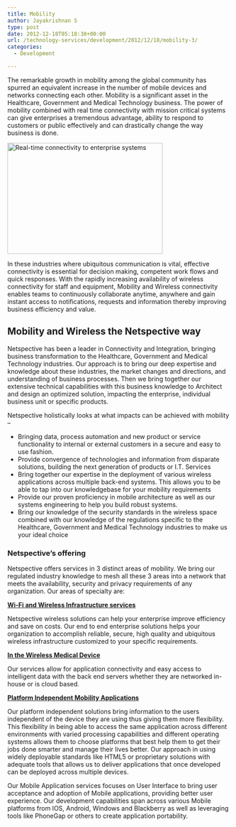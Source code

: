 ```yaml
---
title: Mobility
author: Jayakrishnan S
type: post
date: 2012-12-18T05:18:38+00:00
url: /technology-services/development/2012/12/18/mobility-3/
categories:
  - Development

---
```

The remarkable growth in mobility among the global community has spurred an equivalent increase in the number of mobile devices and networks connecting each other. Mobility is a significant asset in the Healthcare, Government and Medical Technology business. The power of mobility combined with real time connectivity with mission critical systems can give enterprises a tremendous advantage, ability to respond to customers or public effectively and can drastically change the way business is done.

<img title="Real-time connectivity to enterprise systems" src="https://www.netspective.com/wp-content/themes/spectivelook/assets/img/wireless-mobile.jpg" alt="Real-time connectivity to enterprise systems" width="350" height="250" />

In these industries where ubiquitous communication is vital, effective connectivity is essential for decision making, competent work flows and quick responses. With the rapidly increasing availability of wireless connectivity for staff and equipment, Mobility and Wireless connectivity enables teams to continuously collaborate anytime, anywhere and gain instant access to notifications, requests and information thereby improving business efficiency and value.

## Mobility and Wireless the Netspective way

Netspective has been a leader in Connectivity and Integration, bringing business transformation to the Healthcare, Government and Medical Technology industries. Our approach is to bring our deep expertise and knowledge about these industries, the market changes and directions, and understanding of business processes. Then we bring together our extensive technical capabilities with this business knowledge to Architect and design an optimized solution, impacting the enterprise, individual business unit or specific products.

Netspective holistically looks at what impacts can be achieved with mobility &#8211;

  * Bringing data, process automation and new product or service functionality to internal or external customers in a secure and easy to use fashion.
  * Provide convergence of technologies and information from disparate solutions, building the next generation of products or I.T. Services
  * Bring together our expertise in the deployment of various wireless applications across multiple back-end systems. This allows you to be able to tap into our knowledgebase for your mobility requirements
  * Provide our proven proficiency in mobile architecture as well as our systems engineering to help you build robust systems.
  * Bring our knowledge of the security standards in the wireless space combined with our knowledge of the regulations specific to the Healthcare, Government and Medical Technology industries to make us your ideal choice

### Netspective&#8217;s offering

Netspective offers services in 3 distinct areas of mobility. We bring our regulated industry knowledge to mesh all these 3 areas into a network that meets the availability, security and privacy requirements of any organization. Our areas of specialty are:

**<span style="text-decoration: underline;">Wi-Fi and Wireless Infrastructure services</span>**

Netspective wireless solutions can help your enterprise improve efficiency and save on costs. Our end to end enterprise solutions helps your organization to accomplish reliable, secure, high quality and ubiquitous wireless infrastructure customized to your specific requirements.

**<span style="text-decoration: underline;">In the Wireless Medical Device </span>**

Our services allow for application connectivity and easy access to intelligent data with the back end servers whether they are networked in-house or is cloud based.

**<span style="text-decoration: underline;">Platform Independent Mobility Applications</span>**

Our platform independent solutions bring information to the users independent of the device they are using thus giving them more flexibility. This flexibility in being able to access the same application across different environments with varied processing capabilities and different operating systems allows them to choose platforms that best help them to get their jobs done smarter and manage their lives better. Our approach in using widely deployable standards like HTML5 or proprietary solutions with adequate tools that allows us to deliver applications that once developed can be deployed across multiple devices.

Our Mobile Application services focuses on User Interface to bring user acceptance and adoption of Mobile applications, providing better user experience. Our development capabilities span across various Mobile platforms from IOS, Android, Windows and Blackberry as well as leveraging tools like PhoneGap or others to create application portability.

###